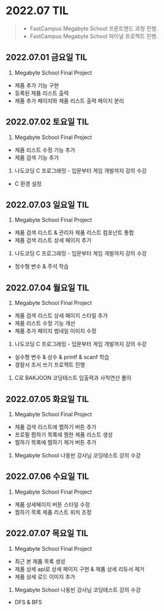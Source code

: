 # 2022.07 TIL
> - FastCampus Megabyte School 프론트엔드 과정 진행.
> - FastCampus Megabyte School 파이널 프로젝트 진행.

## 2022.07.01 금요일 TIL
1. Megabyte School Final Project
  - 제품 추가 기능 구현
  - 등록된 제품 리스트 출력
  - 제품 추가 페이지와 제품 리스트 출력 페이지 분리

## 2022.07.02 토요일 TIL
1. Megabyte School Final Project
  - 제품 리스트 수정 기능 추가
  - 제품 검색 기능 추가
1. 나도코딩 C 프로그래밍 - 입문부터 게임 개발까지 강의 수강
  - C 환경 설정

## 2022.07.03 일요일 TIL
1. Megabyte School Final Project
  - 제품 검색 리스트 & 관리자 제품 리스트 컴포넌트 통합
  - 제품 검색 리스트 상세 페이지 추가
1. 나도코딩 C 프로그래밍 - 입문부터 게임 개발까지 강의 수강
  - 정수형 변수 & 주석 학습

## 2022.07.04 월요일 TIL
1. Megabyte School Final Project 
  - 제품 검색 리스트 상세 페이지 스타일 추가
  - 제품 리스트 수정 기능 개선
  - 제품 추가 페이지 썸네일 이미지 수정
1. 나도코딩 C 프로그래밍 - 입문부터 게임 개발까지 강의 수강
  - 실수형 변수 & 상수 & printf & scanf 학습
  - 경찰서 조서 쓰기 프로젝트 진행
1. C로 BAKJOON 코딩테스트 입출력과 사칙연산 풀이

## 2022.07.05 화요일 TIL
1. Megabyte School Final Project 
  - 제품 검색 리스트에 찜하기 버튼 추가
  - 프로필 찜하기 목록에 찜한 제품 리스트 생성
  - 찜하기 목록에 찜하기 제거 버튼 추가
1. Megabyte School 나동빈 강사님 코딩테스트 강의 수강

## 2022.07.06 수요일 TIL
1. Megabyte School Final Project 
  - 제품 상세페이지 버튼 스타일 수정
  - 찜하기 목록 제품 리스트 위치 조정

## 2022.07.07 목요일 TIL
1. Megabyte School Final Project 
  - 최근 본 제품 목록 생성
  - 제품 상세 api로 상세 페이지 구현 & 제품 상세 리듀서 제거 
  - 제품 상세 로드 이미지 추가
1. Megabyte School 나동빈 강사님 코딩테스트 강의 수강
  - DFS & BFS